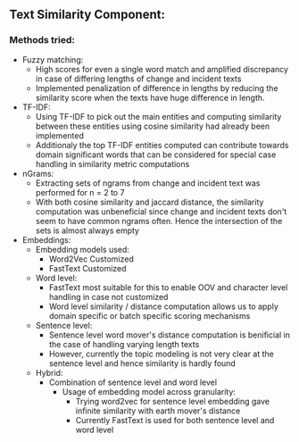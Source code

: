 ## Text Similarity Component:

### Methods tried:
- Fuzzy matching:
    - High scores for even a single word match and amplified discrepancy in case of differing lengths of change and incident texts
    - Implemented penalization of difference in lengths by reducing the similarity score when the texts have huge difference in length. 
- TF-IDF:
    - Using TF-IDF to pick out the main entities and computing similarity between these entities using cosine similarity had already been implemented
    - Additionaly the top TF-IDF entities computed can contribute towards domain significant words that can be considered for special case handling in similarity metric computations
- nGrams:
    - Extracting sets of ngrams from change and incident text was performed for n = 2 to 7
    - With both cosine similarity and jaccard distance, the similarity computation was unbeneficial since change and incident texts don't seem to have common ngrams often. Hence the intersection of the sets is almost always empty
- Embeddings:
    - Embedding models used:
        - Word2Vec Customized
        - FastText Customized
    - Word level:
        - FastText most suitable for this to enable OOV and character level handling in case not customized
        - Word level similarity / distance computation allows us to apply domain specific or batch specific scoring mechanisms
    - Sentence level:
        - Sentence level word mover's distance computation is benificial in the case of handling varying length texts
        - However, currently the topic modeling is not very clear at the sentence level and hence similarity is hardly found
    - Hybrid:
        - Combination of sentence level and word level
            - Usage of embedding model across granularity:
                - Trying word2vec for sentence level embedding gave infinite similarity with earth mover's distance
                - Currently FastText is used for both sentence level and word level
